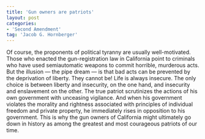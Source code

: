 ```yaml
---
title: 'Gun owners are patriots'
layout: post
categories:
- 'Second Amendment'
tag: 'Jacob G. Hornberger'
---
```


Of course, the proponents of political tyranny are usually well-motivated. Those who enacted the gun-registration law in California point to criminals who have used semiautomatic weapons to commit horrible, murderous acts. But the illusion — the pipe dream — is that bad acts can be prevented by the deprivation of liberty. They cannot be! Life is always insecure. The only choice is between liberty and insecurity, on the one hand, and insecurity and enslavement on the other. The true patriot scrutinizes the actions of his own government with unceasing vigilance. And when his government violates the morality and rightness associated with principles of individual freedom and private property, he immediately rises in opposition to his government. This is why the gun owners of California might ultimately go down in history as among the greatest and most courageous patriots of our time.
